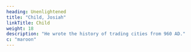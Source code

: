 ```yaml
---
heading: Unenlightened
title: "Child, Josiah"
linkTitle: Child
weight: 18
description: "He wrote the history of trading cities from 960 AD."
c: "maroon"
---
```

